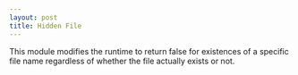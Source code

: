 ```yaml
---
layout: post
title: Hidden File
---
```


This module modifies the runtime to return false for existences of a specific file name regardless of whether the file actually exists or not.
